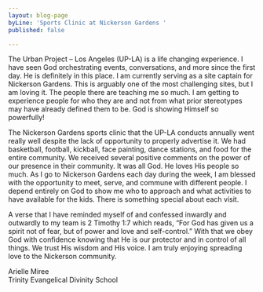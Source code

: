 ```yaml
---
layout: blog-page
byLine: 'Sports Clinic at Nickerson Gardens '
published: false

---
```

The Urban Project – Los Angeles (UP-LA) is a life changing experience. I have seen God orchestrating events, conversations, and more since the first day. He is definitely in this place. I am currently serving as a site captain for Nickerson Gardens. This is arguably one of the most challenging sites, but I am loving it. The people there are teaching me so much. I am getting to experience people for who they are and not from what prior stereotypes may have already defined them to be. God is showing Himself so powerfully!  
  
The Nickerson Gardens sports clinic that the UP-LA conducts annually went really well despite the lack of opportunity to properly advertise it. We had basketball, football, kickball, face painting, dance stations, and food for the entire community. We received several positive comments on the power of our presence in their community. It was all God. He loves His people so much. As I go to Nickerson Gardens each day during the week, I am blessed with the opportunity to meet, serve, and commune with different people. I depend entirely on God to show me who to approach and what activities to have available for the kids. There is something special about each visit.   
  
A verse that I have reminded myself of and confessed inwardly and outwardly to my team is 2 Timothy 1:7 which reads, “For God has given us a spirit not of fear, but of power and love and self-control.” With that we obey God with confidence knowing that He is our protector and in control of all things. We trust His wisdom and His voice. I am truly enjoying spreading love to the Nickerson community.   
  
Arielle Miree  
Trinity Evangelical Divinity School